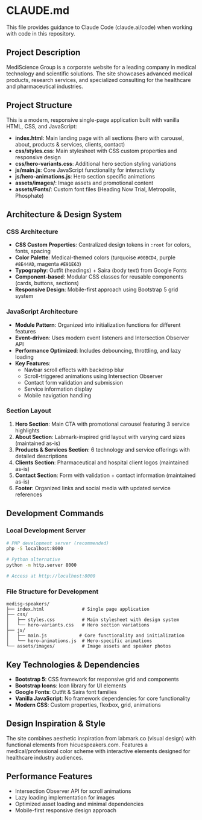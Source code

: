 # CLAUDE.md

This file provides guidance to Claude Code (claude.ai/code) when working with code in this repository.

## Project Description

MediScience Group is a corporate website for a leading company in medical technology and scientific solutions. The site showcases advanced medical products, research services, and specialized consulting for the healthcare and pharmaceutical industries.

## Project Structure

This is a modern, responsive single-page application built with vanilla HTML, CSS, and JavaScript:

- **index.html**: Main landing page with all sections (hero with carousel, about, products & services, clients, contact)
- **css/styles.css**: Main stylesheet with CSS custom properties and responsive design
- **css/hero-variants.css**: Additional hero section styling variations
- **js/main.js**: Core JavaScript functionality for interactivity
- **js/hero-animations.js**: Hero section specific animations
- **assets/images/**: Image assets and promotional content
- **assets/Fonts/**: Custom font files (Heading Now Trial, Metropolis, Phosphate)

## Architecture & Design System

### CSS Architecture
- **CSS Custom Properties**: Centralized design tokens in `:root` for colors, fonts, spacing
- **Color Palette**: Medical-themed colors (turquoise `#00BCD4`, purple `#8E44AD`, magenta `#E91E63`)
- **Typography**: Outfit (headings) + Saira (body text) from Google Fonts
- **Component-based**: Modular CSS classes for reusable components (cards, buttons, sections)
- **Responsive Design**: Mobile-first approach using Bootstrap 5 grid system

### JavaScript Architecture
- **Module Pattern**: Organized into initialization functions for different features
- **Event-driven**: Uses modern event listeners and Intersection Observer API
- **Performance Optimized**: Includes debouncing, throttling, and lazy loading
- **Key Features**:
  - Navbar scroll effects with backdrop blur
  - Scroll-triggered animations using Intersection Observer
  - Contact form validation and submission
  - Service information display
  - Mobile navigation handling

### Section Layout
1. **Hero Section**: Main CTA with promotional carousel featuring 3 service highlights
2. **About Section**: Labmark-inspired grid layout with varying card sizes (maintained as-is)
3. **Products & Services Section**: 6 technology and service offerings with detailed descriptions
4. **Clients Section**: Pharmaceutical and hospital client logos (maintained as-is)
5. **Contact Section**: Form with validation + contact information (maintained as-is)
6. **Footer**: Organized links and social media with updated service references

## Development Commands

### Local Development Server
```bash
# PHP development server (recommended)
php -S localhost:8000

# Python alternative
python -m http.server 8000

# Access at http://localhost:8000
```

### File Structure for Development
```
medisg-speakers/
├── index.html              # Single page application
├── css/
│   ├── styles.css          # Main stylesheet with design system
│   └── hero-variants.css   # Hero section variations
├── js/
│   ├── main.js            # Core functionality and initialization
│   └── hero-animations.js  # Hero-specific animations
└── assets/images/          # Image assets and speaker photos
```

## Key Technologies & Dependencies

- **Bootstrap 5**: CSS framework for responsive grid and components
- **Bootstrap Icons**: Icon library for UI elements
- **Google Fonts**: Outfit & Saira font families
- **Vanilla JavaScript**: No framework dependencies for core functionality
- **Modern CSS**: Custom properties, flexbox, grid, animations

## Design Inspiration & Style

The site combines aesthetic inspiration from labmark.co (visual design) with functional elements from hicuespeakers.com. Features a medical/professional color scheme with interactive elements designed for healthcare industry audiences.

## Performance Features

- Intersection Observer API for scroll animations
- Lazy loading implementation for images
- Optimized asset loading and minimal dependencies
- Mobile-first responsive design approach